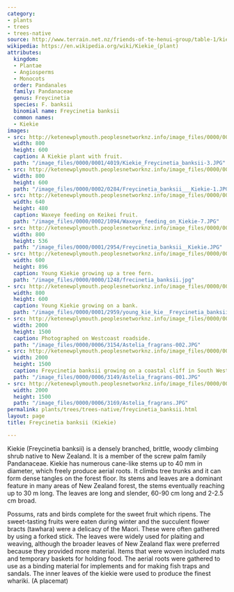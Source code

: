 ```yaml
---
category:
- plants
- trees
- trees-native
source: http://www.terrain.net.nz/friends-of-te-henui-group/table-1/kie-kie.html
wikipedia: https://en.wikipedia.org/wiki/Kiekie_(plant)
attributes:
  kingdom:
  - Plantae
  - Angiosperms
  - Monocots
  order: Pandanales
  family: Pandanaceae
  genus: Freycinetia
  species: F. banksii
  binomial name: Freycinetia banksii
  common names:
  - Kiekie
images:
- src: http://ketenewplymouth.peoplesnetworknz.info/image_files/0000/0001/4019/Kiekie_Freycinetia_banksii-3.JPG
  width: 800
  height: 600
  caption: A Kiekie plant with fruit.
  path: "/image_files/0000/0001/4019/Kiekie_Freycinetia_banksii-3.JPG"
- src: http://ketenewplymouth.peoplesnetworknz.info/image_files/0000/0002/0284/Freycinetia_banksii___Kiekie-1.JPG
  width: 800
  height: 600
  path: "/image_files/0000/0002/0284/Freycinetia_banksii___Kiekie-1.JPG"
- src: http://ketenewplymouth.peoplesnetworknz.info/image_files/0000/0002/1094/Waxeye_feeding_on_Kiekie-7.JPG
  width: 640
  height: 480
  caption: Waxeye feeding on Keikei fruit.
  path: "/image_files/0000/0002/1094/Waxeye_feeding_on_Kiekie-7.JPG"
- src: http://ketenewplymouth.peoplesnetworknz.info/image_files/0000/0001/2954/Freycinetia_banksii__Kiekie.JPG
  width: 800
  height: 536
  path: "/image_files/0000/0001/2954/Freycinetia_banksii__Kiekie.JPG"
- src: http://ketenewplymouth.peoplesnetworknz.info/image_files/0000/0000/1248/frecinetia_banksii.jpg
  width: 600
  height: 896
  caption: Young Kiekie growing up a tree fern.
  path: "/image_files/0000/0000/1248/frecinetia_banksii.jpg"
- src: http://ketenewplymouth.peoplesnetworknz.info/image_files/0000/0001/2959/young_kie_kie__Freycinetia_banksii_..JPG
  width: 800
  height: 600
  caption: Young Kiekie growing on a bank.
  path: "/image_files/0000/0001/2959/young_kie_kie__Freycinetia_banksii_..JPG"
- src: http://ketenewplymouth.peoplesnetworknz.info/image_files/0000/0006/3154/Astelia_fragrans-002.JPG
  width: 2000
  height: 1500
  caption: Photographed on Westcoast roadside.
  path: "/image_files/0000/0006/3154/Astelia_fragrans-002.JPG"
- src: http://ketenewplymouth.peoplesnetworknz.info/image_files/0000/0006/3149/Astelia_fragrans-001.JPG
  width: 2000
  height: 1500
  caption: Freycinetia banksii growing on a coastal cliff in South Westland.
  path: "/image_files/0000/0006/3149/Astelia_fragrans-001.JPG"
- src: http://ketenewplymouth.peoplesnetworknz.info/image_files/0000/0006/3169/Astelia_fragrans.JPG
  width: 2000
  height: 1500
  path: "/image_files/0000/0006/3169/Astelia_fragrans.JPG"
permalink: plants/trees/trees-native/freycinetia_banksii.html
layout: page
title: Freycinetia banksii (Kiekie)

---
```

Kiekie (Freycinetia banksii) is a densely branched, brittle, woody climbing shrub native to New Zealand. It is a member of the screw palm family Pandanaceae. Kiekie has numerous cane-like stems up to 40 mm in diameter, which freely produce aerial roots. It climbs tree trunks and it can form dense tangles on the forest floor. Its stems and leaves are a dominant feature in many areas of New Zealand forest, the stems eventually reaching up to 30 m long. The leaves are long and slender, 60-90 cm long and 2-2.5 cm broad.

Possums, rats and birds complete for the sweet fruit which ripens.
The sweet-tasting fruits were eaten during winter and the succulent flower bracts (tawhara) were a delicacy of the Maori. These were often gathered by using a forked stick. The leaves were widely used for plaiting and weaving, although the broader leaves of New Zealand flax were preferred because they provided more material. Items that were woven included mats and temporary baskets for holding food. The aerial roots were gathered to use as a binding material for implements and for making fish traps and sandals. The inner leaves of the kiekie were used to produce the finest whariki. (A placemat)
